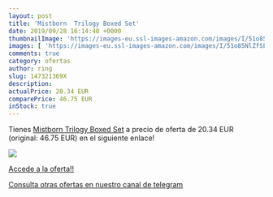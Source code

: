 ```yaml
---
layout: post
title: 'Mistborn  Trilogy Boxed Set'
date: 2019/09/28 16:14:40 +0000
thumbnailImage: 'https://images-eu.ssl-images-amazon.com/images/I/51o85NlZfSL._SL200_.jpg'
images: [ 'https://images-eu.ssl-images-amazon.com/images/I/51o85NlZfSL._SL200_.jpg' ]
comments: true
category: ofertas
author: ring
slug: 147321369X
description:
actualPrice: 20.34 EUR
comparePrice: 46.75 EUR
inStock: true
---
```


Tienes [Mistborn  Trilogy Boxed Set](https://www.amazon.com/dp/147321369X/?tag=redken08-20) a precio de oferta de 20.34 EUR (original: 46.75 EUR) en el siguiente enlace!

[![](https://images-eu.ssl-images-amazon.com/images/I/51o85NlZfSL._SL200_.jpg)](https://www.amazon.com/dp/147321369X/?tag=redken08-20)

[Accede a la oferta!!](https://www.amazon.com/dp/147321369X/?tag=redken08-20)

[Consulta otras ofertas en nuestro canal de telegram](https://t.me/s/ofertas25)
